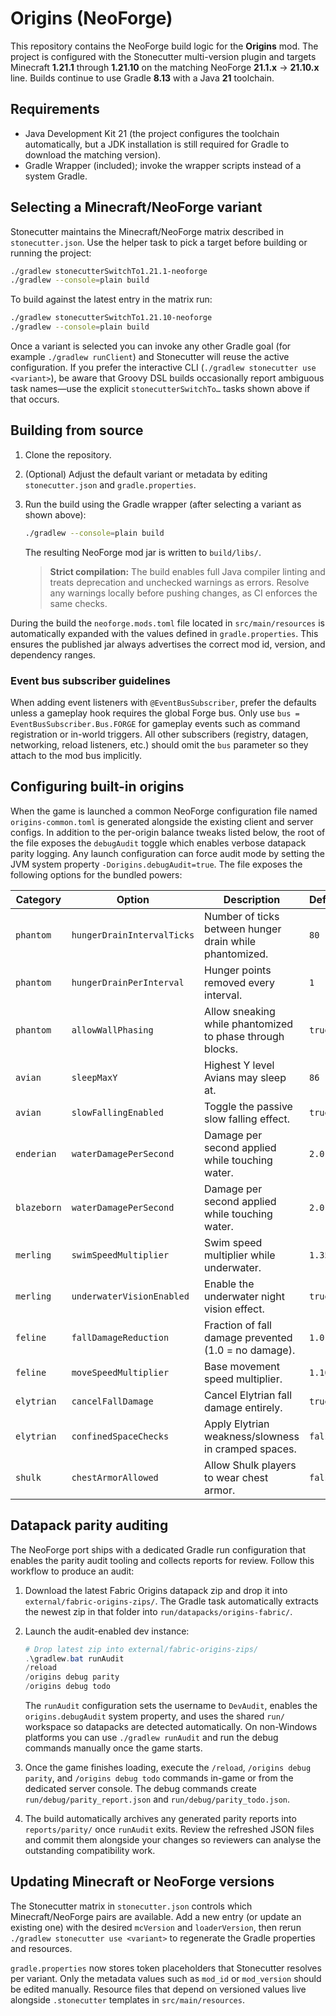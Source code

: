 # Origins (NeoForge)

This repository contains the NeoForge build logic for the **Origins** mod. The project
is configured with the Stonecutter multi-version plugin and targets Minecraft
**1.21.1** through **1.21.10** on the matching NeoForge **21.1.x** → **21.10.x** line.
Builds continue to use Gradle **8.13** with a Java **21** toolchain.

## Requirements

* Java Development Kit 21 (the project configures the toolchain automatically, but a JDK
  installation is still required for Gradle to download the matching version).
* Gradle Wrapper (included); invoke the wrapper scripts instead of a system Gradle.

## Selecting a Minecraft/NeoForge variant

Stonecutter maintains the Minecraft/NeoForge matrix described in `stonecutter.json`.
Use the helper task to pick a target before building or running the project:

```bash
./gradlew stonecutterSwitchTo1.21.1-neoforge
./gradlew --console=plain build
```

To build against the latest entry in the matrix run:

```bash
./gradlew stonecutterSwitchTo1.21.10-neoforge
./gradlew --console=plain build
```

Once a variant is selected you can invoke any other Gradle goal (for example
`./gradlew runClient`) and Stonecutter will reuse the active configuration.
If you prefer the interactive CLI (`./gradlew stonecutter use <variant>`), be
aware that Groovy DSL builds occasionally report ambiguous task names—use the
explicit `stonecutterSwitchTo…` tasks shown above if that occurs.

## Building from source

1. Clone the repository.
2. (Optional) Adjust the default variant or metadata by editing `stonecutter.json` and
   `gradle.properties`.
3. Run the build using the Gradle wrapper (after selecting a variant as shown above):

   ```bash
   ./gradlew --console=plain build
   ```

   The resulting NeoForge mod jar is written to `build/libs/`.

   > **Strict compilation:** The build enables full Java compiler linting and treats
   > deprecation and unchecked warnings as errors. Resolve any warnings locally before
   > pushing changes, as CI enforces the same checks.

During the build the `neoforge.mods.toml` file located in `src/main/resources` is
automatically expanded with the values defined in `gradle.properties`. This ensures the
published jar always advertises the correct mod id, version, and dependency ranges.

### Event bus subscriber guidelines

When adding event listeners with `@EventBusSubscriber`, prefer the defaults unless a
gameplay hook requires the global Forge bus. Only use `bus = EventBusSubscriber.Bus.FORGE`
for gameplay events such as command registration or in-world triggers. All other
subscribers (registry, datagen, networking, reload listeners, etc.) should omit the `bus`
parameter so they attach to the mod bus implicitly.

## Configuring built-in origins

When the game is launched a common NeoForge configuration file named
`origins-common.toml` is generated alongside the existing client and server configs.
In addition to the per-origin balance tweaks listed below, the root of the file exposes
the `debugAudit` toggle which enables verbose datapack parity logging. Any launch
configuration can force audit mode by setting the JVM system property
`-Dorigins.debugAudit=true`.
The file exposes the following options for the bundled powers:

| Category | Option | Description | Default |
|----------|--------|-------------|---------|
| `phantom` | `hungerDrainIntervalTicks` | Number of ticks between hunger drain while phantomized. | `80` |
| `phantom` | `hungerDrainPerInterval` | Hunger points removed every interval. | `1` |
| `phantom` | `allowWallPhasing` | Allow sneaking while phantomized to phase through blocks. | `true` |
| `avian` | `sleepMaxY` | Highest Y level Avians may sleep at. | `86` |
| `avian` | `slowFallingEnabled` | Toggle the passive slow falling effect. | `true` |
| `enderian` | `waterDamagePerSecond` | Damage per second applied while touching water. | `2.0` |
| `blazeborn` | `waterDamagePerSecond` | Damage per second applied while touching water. | `2.0` |
| `merling` | `swimSpeedMultiplier` | Swim speed multiplier while underwater. | `1.35` |
| `merling` | `underwaterVisionEnabled` | Enable the underwater night vision effect. | `true` |
| `feline` | `fallDamageReduction` | Fraction of fall damage prevented (1.0 = no damage). | `1.0` |
| `feline` | `moveSpeedMultiplier` | Base movement speed multiplier. | `1.10` |
| `elytrian` | `cancelFallDamage` | Cancel Elytrian fall damage entirely. | `true` |
| `elytrian` | `confinedSpaceChecks` | Apply Elytrian weakness/slowness in cramped spaces. | `false` |
| `shulk` | `chestArmorAllowed` | Allow Shulk players to wear chest armor. | `false` |

## Datapack parity auditing

The NeoForge port ships with a dedicated Gradle run configuration that enables the parity
audit tooling and collects reports for review. Follow this workflow to produce an audit:

1. Download the latest Fabric Origins datapack zip and drop it into
   `external/fabric-origins-zips/`. The Gradle task automatically extracts the newest zip
   in that folder into `run/datapacks/origins-fabric/`.
2. Launch the audit-enabled dev instance:

   ```powershell
   # Drop latest zip into external/fabric-origins-zips/
   .\gradlew.bat runAudit
   /reload
   /origins debug parity
   /origins debug todo
   ```

   The `runAudit` configuration sets the username to `DevAudit`, enables the
   `origins.debugAudit` system property, and uses the shared `run/` workspace so datapacks
   are detected automatically.
   On non-Windows platforms you can use `./gradlew runAudit` and run the debug commands
   manually once the game starts.
3. Once the game finishes loading, execute the `/reload`, `/origins debug parity`, and
   `/origins debug todo` commands in-game or from the dedicated server console. The debug
   commands create `run/debug/parity_report.json` and `run/debug/parity_todo.json`.
4. The build automatically archives any generated parity reports into
   `reports/parity/` once `runAudit` exits. Review the refreshed JSON files and commit
   them alongside your changes so reviewers can analyse the outstanding compatibility
   work.

## Updating Minecraft or NeoForge versions

The Stonecutter matrix in `stonecutter.json` controls which Minecraft/NeoForge pairs are
available. Add a new entry (or update an existing one) with the desired `mcVersion` and
`loaderVersion`, then rerun `./gradlew stonecutter use <variant>` to regenerate the
Gradle properties and resources.

`gradle.properties` now stores token placeholders that Stonecutter resolves per variant.
Only the metadata values such as `mod_id` or `mod_version` should be edited manually.
Resource files that depend on versioned values live alongside `.stonecutter` templates in
`src/main/resources`.
